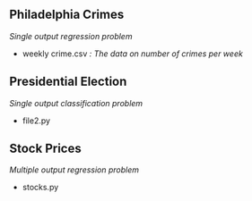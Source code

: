 ## Philadelphia Crimes 
*Single output regression problem*
- weekly crime.csv *: The data on number of crimes per week*

## Presidential Election
*Single output classification problem*
- file2.py

## Stock Prices
*Multiple output regression problem*
- stocks.py
